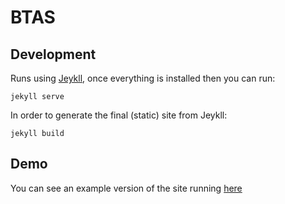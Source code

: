# BTAS

## Development

Runs using [Jeykll](http://jekyllrb.com/), once everything is installed then you can run:

```shell
jekyll serve
```

In order to generate the final (static) site from Jeykll:

```shell
jekyll build
```

## Demo

You can see an example version of the site running [here](https://robertbasden.github.io/btas/)
